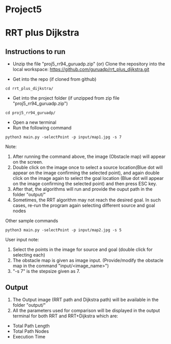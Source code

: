 # Project5
# RRT plus Dijkstra

## Instructions to run
- Unzip the file "proj5_rr94_guruadp.zip" (or) Clone the repository into the local workspace: https://github.com/guruadp/rrt_plus_dijkstra.git

- Get into the repo (if cloned from github)
```
cd rrt_plus_dijkstra/ 
```

- Get into the project folder (if unzipped from zip file "proj5_rr94_guruadp.zip")
```
cd proj5_rr94_guruadp/ 
```

- Open a new terminal
- Run the following command 
```
python3 main.py -selectPoint -p input/map1.jpg -s 7
```
Note: 
1. After running the command above, the image (Obstacle map) will appear on the screen.
2. Double click on the image once to select a source location(Blue dot will appear on the image confirming the selected point), and again double click on the image again to select the goal location (Blue dot will appear on the image confirming the selected point) and then press ESC key.
3. After that, the algorithms will run and provide the ouput path in the folder "output/"
4. Sometimes, the RRT algorithm may not reach the desired goal. In such cases, re-run the program again selecting different source and goal nodes

Other sample commands
```
python3 main.py -selectPoint -p input/map2.jpg -s 5
```

User input note: 
1. Select the points in the image for source and goal (double click for selecting each)
2. The obstacle map is given as image input. (Provide/modify the obstacle map in the command "input/<image_name>")
3. "-s 7" is the stepsize given as 7.   

## Output
1. The Output image (RRT path and Dijkstra path) will be available in the folder "output/"
2. All the parameters used for comparison will be displayed in the output terminal for both RRT and RRT+Dijkstra which are:
- Total Path Length
- Total Path Nodes
- Execution Time